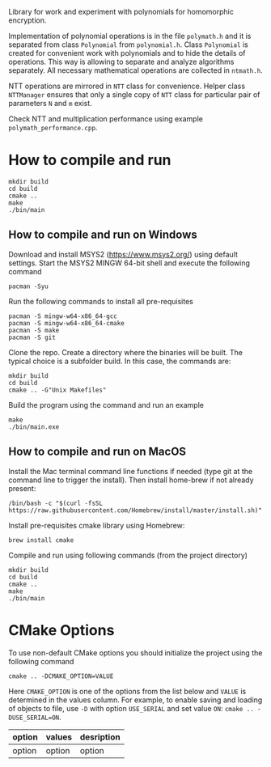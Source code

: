 Library for work and experiment with polynomials for homomorphic encryption. 

Implementation of polynomial operations is in the file `polymath.h` and it is separated from class `Polynomial` from `polynomial.h`. 
Class `Polynomial` is created for convenient work with polynomials and to hide the details of operations. 
This way is allowing to separate and analyze algorithms separately. All necessary mathematical operations are collected in `ntmath.h`.

NTT operations are mirrored in `NTT` class for convenience. Helper class `NTTManager` ensures that only a single copy of `NTT` class for particular pair of parameters `N` and `m` exist.

Check NTT and multiplication performance using example `polymath_performance.cpp`.

# How to compile and run

```
mkdir build
cd build
cmake ..
make 
./bin/main
```

## How to compile and run on Windows

Download and install MSYS2 (https://www.msys2.org/) using default settings. Start the MSYS2 MINGW 64-bit shell and execute the following command
```
pacman -Syu
```
Run the following commands to install all pre-requisites
```
pacman -S mingw-w64-x86_64-gcc
pacman -S mingw-w64-x86_64-cmake
pacman -S make
pacman -S git
```
Clone the repo. Create a directory where the binaries will be built. The typical choice is a subfolder build. In this case, the commands are:
```
mkdir build
cd build
cmake .. -G"Unix Makefiles"
```
Build the program using the command and run an example
```
make
./bin/main.exe
```
## How to compile and run on MacOS

Install the Mac terminal command line functions if needed (type git at the command line to trigger the install). Then install home-brew if not already present:
```
/bin/bash -c "$(curl -fsSL https://raw.githubusercontent.com/Homebrew/install/master/install.sh)"
```
Install pre-requisites cmake library using Homebrew:
```
brew install cmake
```
Compile and run using following commands (from the project directory)
```
mkdir build
cd build
cmake ..
make 
./bin/main
```

# CMake Options

To use non-default CMake options you should initialize the project using the following command
```
cmake .. -DCMAKE_OPTION=VALUE
```
Here `CMAKE_OPTION` is one of the options from the list below and `VALUE` is determined in the values column.
For example, to enable saving and loading of objects to file, use `-D` with option `USE_SERIAL` and set value `ON`: 
`cmake .. -DUSE_SERIAL=ON`. 

| option | values | desription |   
|--------|-------|------------|
|option| option | option | 
